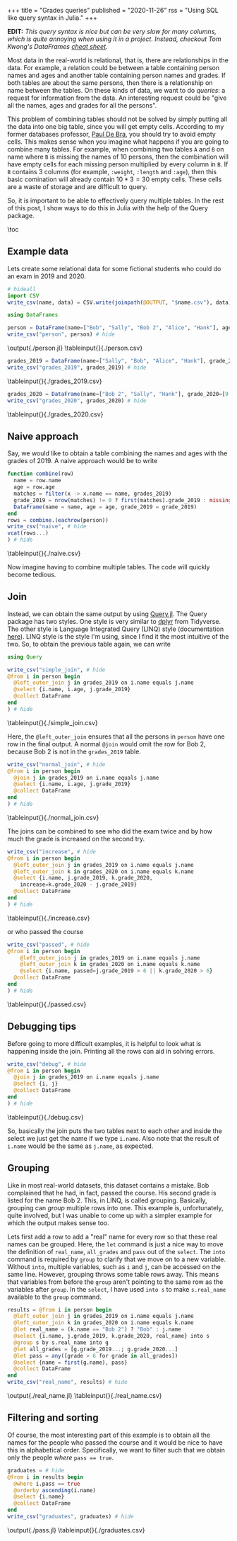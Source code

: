 +++
title = "Grades queries"
published = "2020-11-26"
rss = "Using SQL like query syntax in Julia."
+++

**EDIT:** 
*This query syntax is nice but can be very slow for many columns, which is quite annoying when using it in a project.
Instead, checkout Tom Kwong's DataFrames [cheat sheet](https://ahsmart.com/pub/data-wrangling-with-data-frames-jl-cheat-sheet/).*

Most data in the real-world is relational, that is, there are relationships in the data.
For example, a relation could be between a table containing person names and ages and another table containing person names and grades.
If both tables are about the same persons, then there is a relationship on name between the tables.
On these kinds of data, we want to do *queries*: a request for information from the data.
An interesting request could be "give all the names, ages and grades for all the persons".

This problem of combining tables should not be solved by simply putting all the data into one big table, since you will get empty cells.
According to my former databases professor, [Paul De Bra](http://wwwis.win.tue.nl/~debra/), you should try to avoid empty cells.
This makes sense when you imagine what happens if you are going to combine many tables.
For example, when combining two tables `A` and `B` on name where `B` is missing the names of 10 persons, then the combination will have empty cells for each missing person multiplied by every column in `B`.
If `B` contains 3 columns (for example, `:weight`, `:length` and `:age`), then this basic comination will already contain $10 * 3 = 30$ empty cells.
These cells are a waste of storage and are difficult to query.

So, it is important to be able to effectively query multiple tables.
In the rest of this post, I show ways to do this in Julia with the help of the Query package.

\toc

## Example data

Lets create some relational data for some fictional students who could do an exam in 2019 and 2020.

```julia:./preliminaries.jl
# hideall
import CSV
write_csv(name, data) = CSV.write(joinpath(@OUTPUT, "$name.csv"), data)
```

```julia:./person.jl
using DataFrames

person = DataFrame(name=["Bob", "Sally", "Bob 2", "Alice", "Hank"], age=[17, 18, 17, 20, 19])
write_csv("person", person) # hide
```
\output{./person.jl}
\tableinput{}{./person.csv}
```julia:./grades_2019.jl
grades_2019 = DataFrame(name=["Sally", "Bob", "Alice", "Hank"], grade_2019=[1, 5, 8.5, 4])
write_csv("grades_2019", grades_2019) # hide
```
\tableinput{}{./grades_2019.csv}

```julia:./grades_2020.jl
grades_2020 = DataFrame(name=["Bob 2", "Sally", "Hank"], grade_2020=[9.5, 9.5, 5])
write_csv("grades_2020", grades_2020) # hide
```
\tableinput{}{./grades_2020.csv}

## Naive approach

Say, we would like to obtain a table combining the names and ages with the grades of 2019.
A naive approach would be to write

```julia:./naive.jl
function combine(row)
  name = row.name
  age = row.age
  matches = filter(x -> x.name == name, grades_2019)
  grade_2019 = nrow(matches) != 0 ? first(matches).grade_2019 : missing
  DataFrame(name = name, age = age, grade_2019 = grade_2019)
end
rows = combine.(eachrow(person))
write_csv("naive", # hide
vcat(rows...)
) # hide
```

\tableinput{}{./naive.csv}

Now imagine having to combine multiple tables.
The code will quickly become tedious.

## Join

Instead, we can obtain the same output by using [Query.jl](https://github.com/queryverse/Query.jl).
The Query package has two styles.
One style is very similar to [dplyr](https://dplyr.tidyverse.org/) from Tidyverse.
The other style is Language Integrated Query (LINQ) style (documentation [here](https://www.queryverse.org/Query.jl/stable/linqquerycommands/)).
LINQ style is the style I'm using, since I find it the most intuitive of the two.
So, to obtain the previous table again, we can write

```julia:./simple_join.jl
using Query

write_csv("simple_join", # hide
@from i in person begin
  @left_outer_join j in grades_2019 on i.name equals j.name
  @select {i.name, i.age, j.grade_2019}
  @collect DataFrame
end
) # hide
```

\tableinput{}{./simple_join.csv}

Here, the `@left_outer_join` ensures that all the persons in `person` have one row in the final output. 
A normal `@join` would omit the row for Bob 2, because Bob 2 is not in the `grades_2019` table.
```julia:./normal_join.jl
write_csv("normal_join", # hide
@from i in person begin
  @join j in grades_2019 on i.name equals j.name
  @select {i.name, i.age, j.grade_2019}
  @collect DataFrame
end
) # hide
```
\tableinput{}{./normal_join.csv}

The joins can be combined to see who did the exam twice and by how much the grade is increased on the second try.

```julia:./increase.jl
write_csv("increase", # hide
@from i in person begin
  @left_outer_join j in grades_2019 on i.name equals j.name
  @left_outer_join k in grades_2020 on i.name equals k.name
  @select {i.name, j.grade_2019, k.grade_2020, 
    increase=k.grade_2020 - j.grade_2019}
  @collect DataFrame
end
) # hide
```
\tableinput{}{./increase.csv}

or who passed the course

```julia:./passed.jl
write_csv("passed", # hide
@from i in person begin
	@left_outer_join j in grades_2019 on i.name equals j.name
	@left_outer_join k in grades_2020 on i.name equals k.name		
	@select {i.name, passed=j.grade_2019 > 6 || k.grade_2020 > 6}
  @collect DataFrame
end
) # hide
```
\tableinput{}{./passed.csv}

## Debugging tips

Before going to more difficult examples, it is helpful to look what is happening inside the join.
Printing all the rows can aid in solving errors.

```julia:./debug.jl
write_csv("debug", # hide
@from i in person begin
  @join j in grades_2019 on i.name equals j.name
  @select {i, j}
  @collect DataFrame
end
) # hide
```
\tableinput{}{./debug.csv}

So, basically the join puts the two tables next to each other and inside the select we just get the name if we type `i.name`. 
Also note that the result of `i.name` would be the same as `j.name`, as expected.

## Grouping

Like in most real-world datasets, this dataset contains a mistake.
Bob complained that he had, in fact, passed the course.
His second grade is listed for the name Bob 2.
This, in LINQ, is called grouping. 
Basically, grouping can *group* multiple rows into one.
This example is, unfortunately, quite involved, but I was unable to come up with a simpler example for which the output makes sense too.

Lets first add a row to add a "real" name for every row so that these real names can be grouped.
Here, the `let` command is just a nice way to move the definition of `real_name`, `all_grades` and `pass` out of the `select`. 
The `into` command is required by `group` to clarify that we move on to a new variable.
Without `into`, multiple variables, such as `i` and `j`, can be accessed on the same line.
However, grouping throws some table rows away.
This means that variables from before the `group` aren't pointing to the same row as the variables after `group`. 
In the `select`, I have used `into s` to make `s.real_name` available to the `group` command.

```julia:./real_name.jl
results = @from i in person begin
  @left_outer_join j in grades_2019 on i.name equals j.name
  @left_outer_join k in grades_2020 on i.name equals k.name
  @let real_name = (k.name == "Bob 2") ? "Bob" : j.name
  @select {i.name, j.grade_2019, k.grade_2020, real_name} into s
  @group s by s.real_name into g
  @let all_grades = [g.grade_2019...; g.grade_2020...]
  @let pass = any([grade > 6 for grade in all_grades])
  @select {name = first(g.name), pass}
  @collect DataFrame
end
write_csv("real_name", results) # hide
```
\output{./real_name.jl}
\tableinput{}{./real_name.csv}

## Filtering and sorting

Of course, the most interesting part of this example is to obtain all the names for the people who passed the course and it would be nice to have this in alphabetical order.
Specifically, we want to filter such that we obtain only the people *where* `pass == true`.

```julia:./pass.jl
graduates = # hide
@from i in results begin
  @where i.pass == true
  @orderby ascending(i.name)
  @select {i.name}
  @collect DataFrame
end
write_csv("graduates", graduates) # hide
```
\output{./pass.jl}
\tableinput{}{./graduates.csv}

